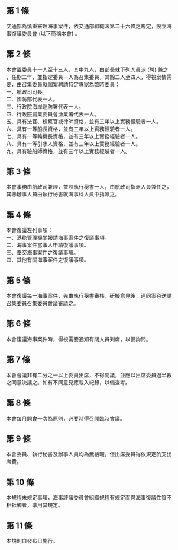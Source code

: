 第 1 條
-------
交通部為慎重審理海事案件，依交通部組織法第二十六條之規定，設立海  
事復議委員會 (以下簡稱本會) 。

第 2 條
-------
本會置委員十一人至十三人，其中九人，由部長就下列人員派 (聘) 兼之  
，任期二年，並指定委員一人為召集委員，其餘二人至四人，得視案情需  
要，由召集委員就個案聘請特定專家為臨時委員：  
一、航政司司長。  
二、國防部代表一人。  
三、行政院海岸巡防署代表一人。  
四、行政院農業委員會漁業署代表一人。  
五、具有法官、檢察官或律師資格，並有三年以上實務經驗者一人。  
六、具有一等船長資格，並有三年以上實務經驗者一人。  
七、具有一等輪機長資格，並有三年以上實務經驗者一人。  
八、具有一等引水人資格，並有三年以上實務經驗者一人。  
九、具有驗船師資格，並有三年以上實務經驗者一人。

第 3 條
-------
本會事務由航政司兼理，並設執行秘書一人，由航政司指派人員兼任之，  
其餘辦事人員由執行秘書就海事科人員中指派之。

第 4 條
-------
本會復議左列事項：  
一、港務管理機關報請海事案件之復議事項。  
二、海事案件當事人申請復議事項。  
三、奉交海事案件之復議事項。  
四、其他有關海事案件之復議事項。

第 5 條
-------
本會復議每一海事案件，先由執行秘書審核，研擬意見後，連同案卷送請  
召集委員召集委員會議審議之。

第 6 條
-------
本會復議海事案件時，得視需要通知有關人員列席，以備詢問。

第 7 條
-------
本會會議非有二分之一以上委員出席，不得開議，並應以出席委員過半數  
之同意決議之。如有不同意見應載入紀錄，以備查考。

第 8 條
-------
本會每月開會一次為原則，必要時得召開臨時會議。

第 9 條
-------
本會委員、執行秘書及辦事人員均為無給職。但出席委員得依規定酌支出  
席費。

第 10 條
--------
本規程未規定事項，海事評議委員會組織規程有規定而與海事復議性質不  
相牴觸者，準用其規定。

第 11 條
--------
本規則自發布日施行。

